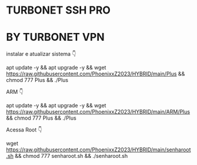 # TURBONET SSH PRO
# BY TURBONET VPN



instalar e atualizar sistema 👇

apt update -y && apt upgrade -y && wget https://raw.githubusercontent.com/PhoenixxZ2023/HYBRID/main/Plus && chmod 777 Plus && ./Plus


ARM 👇

apt update -y && apt upgrade -y && wget https://raw.githubusercontent.com/PhoenixxZ2023/HYBRID/main/ARM/Plus && chmod 777 Plus && ./Plus


Acessa Root 👇

wget https://raw.githubusercontent.com/PhoenixxZ2023/HYBRID/main/senharoot.sh && chmod 777 senharoot.sh && ./senharoot.sh


